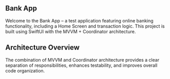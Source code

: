 ## Bank App
Welcome to the Bank App – a test application featuring online banking functionality, including a Home Screen and transaction logic. This project is built using SwiftUI with the MVVM + Coordinator architecture.

## Architecture Overview
The combination of MVVM and Coordinator architecture provides a clear separation of responsibilities, enhances testability, and improves overall code organization.
